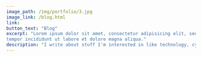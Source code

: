 ```yaml
---
image_path: /img/portfolio/3.jpg
image_link: /blog.html
link:
button_text: "Blog"
excerpt: "Lorem ipsum dolor sit amet, consectetur adipisicing elit, sed do eiusmod
tempor incididunt ut labore et dolore magna aliqua."
description: "I write about stuff I'm interested in like technology, cycling, videography and the outdoors."
---
```

